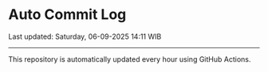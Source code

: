 # Auto Commit Log

Last updated: Saturday, 06-09-2025 14:11 WIB

---

This repository is automatically updated every hour using GitHub Actions.
